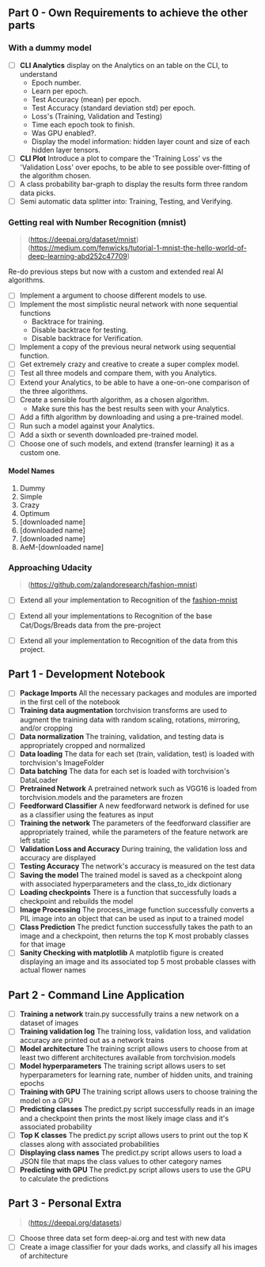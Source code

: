 ## Part 0 - Own Requirements to achieve the other parts

### With a dummy model

* [ ] **CLI Analytics** display on the Analytics on an table on the CLI, to understand
  - Epoch number.
  - Learn per epoch.
  - Test Accuracy (mean) per epoch.
  - Test Accuracy (standard deviation std) per epoch.
  - Loss's (Training, Validation and Testing)
  - Time each epoch took to finish.
  - Was GPU enabled?.
  - Display the model information: hidden layer count and size of each hidden layer tensors.
* [ ] **CLI Plot** Introduce a plot to compare the 'Training Loss' vs the 'Validation Loss' over epochs, to be able to
  see possible over-fitting of the algorithm chosen.
* [ ] A class probability bar-graph to display the results form three random data picks.
* [ ] Semi automatic data splitter into: Training, Testing, and Verifying.

### Getting real with Number Recognition (mnist)
> (https://deepai.org/dataset/mnist)
> (https://medium.com/fenwicks/tutorial-1-mnist-the-hello-world-of-deep-learning-abd252c47709)

Re-do previous steps but now with a custom and extended real AI algorithms.

* [ ] Implement a argument to choose different models to use.
* [ ] Implement the most simplistic neural network with none sequential functions
  - Backtrace for training.
  - Disable backtrace for testing.
  - Disable backtrace for Verification.
* [ ] Implement a copy of the previous neural network using sequential function.
* [ ] Get extremely crazy and creative to create a super complex model.
* [ ] Test all three models and compare them, with you Analytics.
* [ ] Extend your Analytics, to be able to have a one-on-one comparison of the three algorithms.
* [ ] Create a sensible fourth algorithm, as a chosen algorithm.
  - Make sure this has the best results seen with your Analytics.
* [ ] Add a fifth algorithm by downloading and using a pre-trained model.
* [ ] Run such a model against your Analytics.
* [ ] Add a sixth or seventh downloaded pre-trained model.
* [ ] Choose one of such models, and extend (transfer learning) it as a custom one.

#### Model Names
1. Dummy
2. Simple
3. Crazy
4. Optimum
5. [downloaded name]
6. [downloaded name]
7. [downloaded name]
8. AeM-[downloaded name]

### Approaching Udacity
> (https://github.com/zalandoresearch/fashion-mnist)

* [ ] Extend all your implementation to Recognition of the [fashion-mnist](https://github.com/zalandoresearch/fashion-mnist)
* [ ] Extend all your implementations to Recognition of the base Cat/Dogs/Breads data from the pre-project
* [ ] Extend all your implementation to Recognition of the data from this project.


## Part 1 - Development Notebook

* [ ] **Package Imports** All the necessary packages and modules are imported in the first cell of the notebook
* [ ] **Training data augmentation** torchvision transforms are used to augment the training data with random scaling, rotations, mirroring, and/or cropping
* [ ] **Data normalization** The training, validation, and testing data is appropriately cropped and normalized
* [ ] **Data loading** The data for each set (train, validation, test) is loaded with torchvision's ImageFolder
* [ ] **Data batching** The data for each set is loaded with torchvision's DataLoader
* [ ] **Pretrained Network** A pretrained network such as VGG16 is loaded from torchvision.models and the parameters are frozen
* [ ] **Feedforward Classifier** A new feedforward network is defined for use as a classifier using the features as input
* [ ] **Training the network** The parameters of the feedforward classifier are appropriately trained, while the parameters of the feature network are left static
* [ ] **Validation Loss and Accuracy** During training, the validation loss and accuracy are displayed
* [ ] **Testing Accuracy** The network's accuracy is measured on the test data
* [ ] **Saving the model** The trained model is saved as a checkpoint along with associated hyperparameters and the class_to_idx dictionary
* [ ] **Loading checkpoints** There is a function that successfully loads a checkpoint and rebuilds the model
* [ ] **Image Processing** The process_image function successfully converts a PIL image into an object that can be used as input to a trained model
* [ ] **Class Prediction** The predict function successfully takes the path to an image and a checkpoint, then returns the top K most probably classes for that image
* [ ] **Sanity Checking with matplotlib** A matplotlib figure is created displaying an image and its associated top 5 most probable classes with actual flower names

## Part 2 - Command Line Application

* [ ] **Training a network** train.py successfully trains a new network on a dataset of images
* [ ] **Training validation log** The training loss, validation loss, and validation accuracy are printed out as a network trains
* [ ] **Model architecture** The training script allows users to choose from at least two different architectures available from torchvision.models
* [ ] **Model hyperparameters** The training script allows users to set hyperparameters for learning rate, number of hidden units, and training epochs
* [ ] **Training with GPU** The training script allows users to choose training the model on a GPU
* [ ] **Predicting classes** The predict.py script successfully reads in an image and a checkpoint then prints the most likely image class and it's associated probability
* [ ] **Top K classes** The predict.py script allows users to print out the top K classes along with associated probabilities
* [ ] **Displaying class names** The predict.py script allows users to load a JSON file that maps the class values to other category names
* [ ] **Predicting with GPU** The predict.py script allows users to use the GPU to calculate the predictions

## Part 3 - Personal Extra
> (https://deepai.org/datasets)

* [ ] Choose three data set form deep-ai.org and test with new data
* [ ] Create a image classifier for your dads works, and classify all his images of architecture
